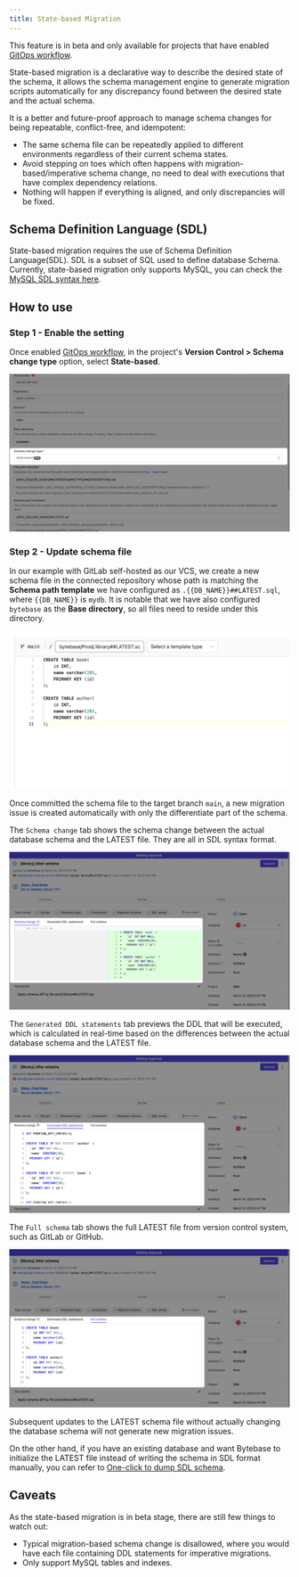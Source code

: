 ```yaml
---
title: State-based Migration
---
```


<hint-block type="warning">

This feature is in beta and only available for projects that have enabled [GitOps workflow](/docs/vcs-integration/enable-gitops-workflow).

</hint-block>

State-based migration is a declarative way to describe the desired state of the schema, it allows the schema management engine to generate migration scripts automatically for any discrepancy found between the desired state and the actual schema.

It is a better and future-proof approach to manage schema changes for being repeatable, conflict-free, and idempotent:

- The same schema file can be repeatedly applied to different environments regardless of their current schema states.
- Avoid stepping on toes which often happens with migration-based/imperative schema change, no need to deal with executions that have complex dependency relations.
- Nothing will happen if everything is aligned, and only discrepancies will be fixed.

## Schema Definition Language (SDL)

State-based migration requires the use of Schema Definition Language(SDL). SDL is a subset of SQL used to define database Schema. Currently, state-based migration only supports MySQL, you can check the [MySQL SDL syntax here](/docs/change-database/state-based-migration/schema-definition-language).

## How to use

### Step 1 - Enable the setting

Once enabled [GitOps workflow](/docs/vcs-integration/enable-gitops-workflow), in the project's **Version Control > Schema change type** option, select **State-based**.

![select-schema-change-type](/static/docs/change-database/state-based-migration/overview/select-schema-change-type.webp)

### Step 2 - Update schema file

In our example with GitLab self-hosted as our VCS, we create a new schema file in the connected repository whose path is matching the **Schema path template** we have configured as `.{{DB_NAME}}##LATEST.sql`, where `{{DB_NAME}}` is `mydb`. It is notable that we have also configured `bytebase` as the **Base directory**, so all files need to reside under this directory.

![commit-new-schema-file](/static/docs/change-database/state-based-migration/overview/commit-new-schema-file.webp)

Once committed the schema file to the target branch `main`, a new migration issue is created automatically with only the differentiate part of the schema.

The `Schema change` tab shows the schema change between the actual database schema and the LATEST file. They are all in SDL syntax format.

![new-migration-issue-diff](/static/docs/change-database/state-based-migration/overview/new-migration-issue-diff.webp)

The `Generated DDL statements` tab previews the DDL that will be executed, which is calculated in real-time based on the differences between the actual database schema and the LATEST file.

![new-migration-issue-ddl](/static/docs/change-database/state-based-migration/overview/new-migration-issue-ddl.webp)

The `Full schema` tab shows the full LATEST file from version control system, such as GitLab or GitHub.

![new-migration-issue-full-text](/static/docs/change-database/state-based-migration/overview/new-migration-issue-full-text.webp)

Subsequent updates to the LATEST schema file without actually changing the database schema will not generate new migration issues.

On the other hand, if you have an existing database and want Bytebase to initialize the LATEST file instead of writing the schema in SDL format manually, you can refer to [One-click to dump SDL schema](/docs/change-database/state-based-migration/one-click-to-dump-sdl-schema).

## Caveats

As the state-based migration is in beta stage, there are still few things to watch out:

- Typical migration-based schema change is disallowed, where you would have each file containing DDL statements for imperative migrations.
- Only support MySQL tables and indexes.
